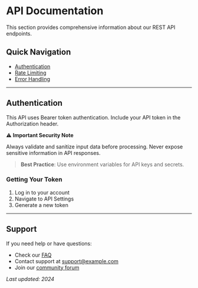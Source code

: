 # API Documentation

This section provides comprehensive information about our REST API endpoints.

## Quick Navigation
- [Authentication](#authentication)
- [Rate Limiting](#rate-limiting)
- [Error Handling](#error-handling)

---

## Authentication

This API uses Bearer token authentication. Include your API token in the Authorization header.

⚠️ **Important Security Note**

Always validate and sanitize input data before processing. Never expose sensitive information in API responses.

> **Best Practice**: Use environment variables for API keys and secrets.

### Getting Your Token
1. Log in to your account
2. Navigate to API Settings
3. Generate a new token

---

## Support

If you need help or have questions:
- Check our [FAQ](../faq.md)
- Contact support at support@example.com
- Join our [community forum](https://forum.example.com)

*Last updated: 2024*